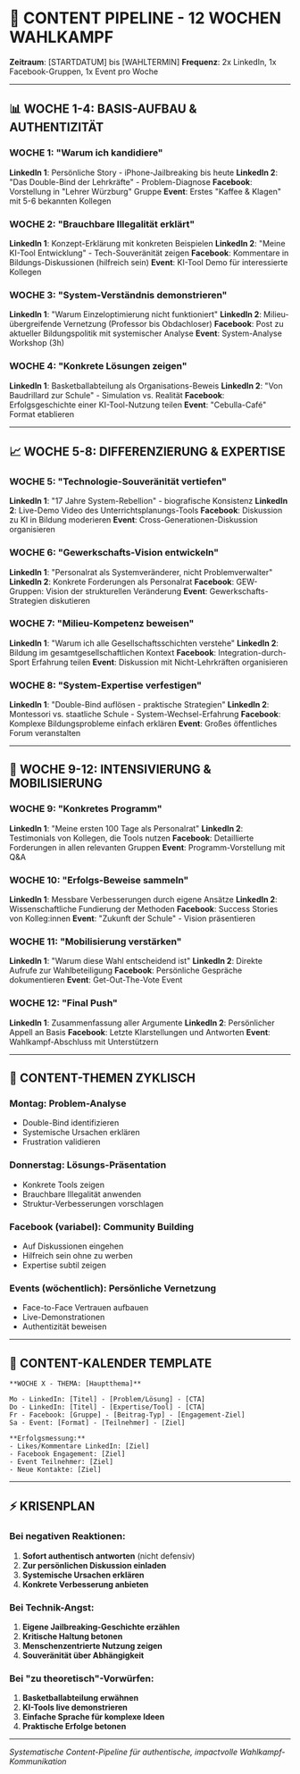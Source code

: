 # 📅 CONTENT PIPELINE - 12 WOCHEN WAHLKAMPF

**Zeitraum**: [STARTDATUM] bis [WAHLTERMIN]
**Frequenz**: 2x LinkedIn, 1x Facebook-Gruppen, 1x Event pro Woche

---

## 📊 WOCHE 1-4: BASIS-AUFBAU & AUTHENTIZITÄT

### WOCHE 1: "Warum ich kandidiere"
**LinkedIn 1**: Persönliche Story - iPhone-Jailbreaking bis heute
**LinkedIn 2**: "Das Double-Bind der Lehrkräfte" - Problem-Diagnose
**Facebook**: Vorstellung in "Lehrer Würzburg" Gruppe
**Event**: Erstes "Kaffee & Klagen" mit 5-6 bekannten Kollegen

### WOCHE 2: "Brauchbare Illegalität erklärt"  
**LinkedIn 1**: Konzept-Erklärung mit konkreten Beispielen
**LinkedIn 2**: "Meine KI-Tool Entwicklung" - Tech-Souveränität zeigen
**Facebook**: Kommentare in Bildungs-Diskussionen (hilfreich sein)
**Event**: KI-Tool Demo für interessierte Kollegen

### WOCHE 3: "System-Verständnis demonstrieren"
**LinkedIn 1**: "Warum Einzeloptimierung nicht funktioniert" 
**LinkedIn 2**: Milieu-übergreifende Vernetzung (Professor bis Obdachloser)
**Facebook**: Post zu aktueller Bildungspolitik mit systemischer Analyse
**Event**: System-Analyse Workshop (3h)

### WOCHE 4: "Konkrete Lösungen zeigen"
**LinkedIn 1**: Basketballabteilung als Organisations-Beweis
**LinkedIn 2**: "Von Baudrillard zur Schule" - Simulation vs. Realität
**Facebook**: Erfolgsgeschichte einer KI-Tool-Nutzung teilen
**Event**: "Cebulla-Café" Format etablieren

---

## 📈 WOCHE 5-8: DIFFERENZIERUNG & EXPERTISE

### WOCHE 5: "Technologie-Souveränität vertiefen"
**LinkedIn 1**: "17 Jahre System-Rebellion" - biografische Konsistenz
**LinkedIn 2**: Live-Demo Video des Unterrichtsplanungs-Tools
**Facebook**: Diskussion zu KI in Bildung moderieren
**Event**: Cross-Generationen-Diskussion organisieren

### WOCHE 6: "Gewerkschafts-Vision entwickeln"
**LinkedIn 1**: "Personalrat als Systemveränderer, nicht Problemverwalter"
**LinkedIn 2**: Konkrete Forderungen als Personalrat
**Facebook**: GEW-Gruppen: Vision der strukturellen Veränderung
**Event**: Gewerkschafts-Strategien diskutieren

### WOCHE 7: "Milieu-Kompetenz beweisen"  
**LinkedIn 1**: "Warum ich alle Gesellschaftsschichten verstehe"
**LinkedIn 2**: Bildung im gesamtgesellschaftlichen Kontext
**Facebook**: Integration-durch-Sport Erfahrung teilen
**Event**: Diskussion mit Nicht-Lehrkräften organisieren

### WOCHE 8: "System-Expertise verfestigen"
**LinkedIn 1**: "Double-Bind auflösen - praktische Strategien"
**LinkedIn 2**: Montessori vs. staatliche Schule - System-Wechsel-Erfahrung
**Facebook**: Komplexe Bildungsprobleme einfach erklären
**Event**: Großes öffentliches Forum veranstalten

---

## 🚀 WOCHE 9-12: INTENSIVIERUNG & MOBILISIERUNG

### WOCHE 9: "Konkretes Programm"
**LinkedIn 1**: "Meine ersten 100 Tage als Personalrat"
**LinkedIn 2**: Testimonials von Kollegen, die Tools nutzen
**Facebook**: Detaillierte Forderungen in allen relevanten Gruppen
**Event**: Programm-Vorstellung mit Q&A

### WOCHE 10: "Erfolgs-Beweise sammeln"
**LinkedIn 1**: Messbare Verbesserungen durch eigene Ansätze
**LinkedIn 2**: Wissenschaftliche Fundierung der Methoden
**Facebook**: Success Stories von Kolleg:innen
**Event**: "Zukunft der Schule" - Vision präsentieren

### WOCHE 11: "Mobilisierung verstärken"
**LinkedIn 1**: "Warum diese Wahl entscheidend ist"
**LinkedIn 2**: Direkte Aufrufe zur Wahlbeteiligung
**Facebook**: Persönliche Gespräche dokumentieren
**Event**: Get-Out-The-Vote Event

### WOCHE 12: "Final Push"  
**LinkedIn 1**: Zusammenfassung aller Argumente
**LinkedIn 2**: Persönlicher Appell an Basis
**Facebook**: Letzte Klarstellungen und Antworten
**Event**: Wahlkampf-Abschluss mit Unterstützern

---

## 🎯 CONTENT-THEMEN ZYKLISCH

### Montag: **Problem-Analyse**
- Double-Bind identifizieren
- Systemische Ursachen erklären  
- Frustration validieren

### Donnerstag: **Lösungs-Präsentation**
- Konkrete Tools zeigen
- Brauchbare Illegalität anwenden
- Struktur-Verbesserungen vorschlagen

### Facebook (variabel): **Community Building**
- Auf Diskussionen eingehen
- Hilfreich sein ohne zu werben
- Expertise subtil zeigen

### Events (wöchentlich): **Persönliche Vernetzung**
- Face-to-Face Vertrauen aufbauen
- Live-Demonstrationen
- Authentizität beweisen

---

## 📝 CONTENT-KALENDER TEMPLATE

```
**WOCHE X - THEMA: [Hauptthema]**

Mo - LinkedIn: [Titel] - [Problem/Lösung] - [CTA]
Do - LinkedIn: [Titel] - [Expertise/Tool] - [CTA]  
Fr - Facebook: [Gruppe] - [Beitrag-Typ] - [Engagement-Ziel]
Sa - Event: [Format] - [Teilnehmer] - [Ziel]

**Erfolgsmessung:**
- Likes/Kommentare LinkedIn: [Ziel]
- Facebook Engagement: [Ziel]
- Event Teilnehmer: [Ziel]
- Neue Kontakte: [Ziel]
```

---

## ⚡ KRISENPLAN

### Bei negativen Reaktionen:
1. **Sofort authentisch antworten** (nicht defensiv)
2. **Zur persönlichen Diskussion einladen**
3. **Systemische Ursachen erklären**
4. **Konkrete Verbesserung anbieten**

### Bei Technik-Angst:
1. **Eigene Jailbreaking-Geschichte erzählen**
2. **Kritische Haltung betonen**
3. **Menschenzentrierte Nutzung zeigen**
4. **Souveränität über Abhängigkeit**

### Bei "zu theoretisch"-Vorwürfen:
1. **Basketballabteilung erwähnen**
2. **KI-Tools live demonstrieren**
3. **Einfache Sprache für komplexe Ideen**
4. **Praktische Erfolge betonen**

---

*Systematische Content-Pipeline für authentische, impactvolle Wahlkampf-Kommunikation*